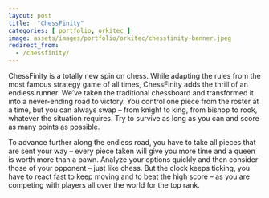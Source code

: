 ```yaml
---
layout: post
title:  "ChessFinity"
categories: [ portfolio, orkitec ]
image: assets/images/portfolio/orkitec/chessfinity-banner.jpeg
redirect_from:
  - /chessfinity/
---
```

ChessFinity is a totally new spin on chess. While adapting the rules from the most famous strategy game of all times, ChessFinity adds the thrill of an endless runner. We’ve taken the traditional chessboard and transformed it into a never-ending road to victory. You control one piece from the roster at a time, but you can always swap – from knight to king, from bishop to rook, whatever the situation requires. Try to survive as long as you can and score as many points as possible.

To advance further along the endless road, you have to take all pieces that are sent your way – every piece taken will give you more time and a queen is worth more than a pawn. Analyze your options quickly and then consider those of your opponent – just like chess. But the clock keeps ticking, you have to react fast to keep moving and to beat the high score – as you are competing with players all over the world for the top rank.
